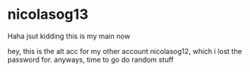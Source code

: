 # nicolasog13

Haha jsut kidding this is my main now

hey, this is the alt acc for my other account nicolasog12, which i lost the password for. anyways, time to go do random stuff
